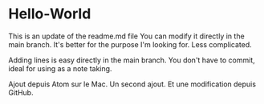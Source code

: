 # Hello-World
This is an update of the readme.md file
You can modify it directly in the main branch. It's better for the purpose I'm looking for. Less complicated.

Adding lines is easy directly in the main branch. You don't have to commit, ideal for using as a note taking.

Ajout depuis Atom sur le Mac.
Un second ajout. Et une modification depuis GitHub.
